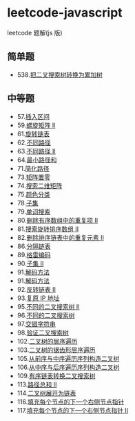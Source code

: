 # leetcode-javascript

leetcode 题解(js 版)

## 简单题

-   538.[把二叉搜索树转换为累加树](https://github.com/tofuchen94/leetcode-javascript/blob/master/src/problem538/Solution.js)

## 中等题

-   57.[插入区间](https://github.com/tofuchen94/leetcode-javascript/blob/master/src/problem57/Solution.js)
-   59.[螺旋矩阵 II](https://github.com/tofuchen94/leetcode-javascript/blob/master/src/problem59/Solution.js)
-   61.[旋转链表](https://github.com/tofuchen94/leetcode-javascript/blob/master/src/problem61/Solution.js)
-   62.[不同路径](https://github.com/tofuchen94/leetcode-javascript/blob/master/src/problem62/Solution.js)
-   63.[不同路径 II](https://github.com/tofuchen94/leetcode-javascript/blob/master/src/problem63/Solution.js)
-   64.[最小路径和](https://github.com/tofuchen94/leetcode-javascript/blob/master/src/problem64/Solution.js)
-   71.[简化路径](https://github.com/tofuchen94/leetcode-javascript/blob/master/src/problem71/Solution.js)
-   73.[矩阵置零](https://github.com/tofuchen94/leetcode-javascript/blob/master/src/problem73/Solution.js)
-   74.[搜索二维矩阵](https://github.com/tofuchen94/leetcode-javascript/blob/master/src/problem74/Solution.js)
-   75.[颜色分类](https://github.com/tofuchen94/leetcode-javascript/blob/master/src/problem75/Solution.js)
-   78.[子集](https://github.com/tofuchen94/leetcode-javascript/blob/master/src/problem78/Solution.js)
-   79.[单词搜索](https://github.com/tofuchen94/leetcode-javascript/blob/master/src/problem79/Solution.js)
-   80.[删除有序数组中的重复项 II](https://github.com/tofuchen94/leetcode-javascript/blob/master/src/problem80/Solution.js)
-   81.[搜索旋转排序数组 II](https://github.com/tofuchen94/leetcode-javascript/blob/master/src/problem81/Solution.js)
-   82.[删除排序链表中的重复元素 II](https://github.com/tofuchen94/leetcode-javascript/blob/master/src/problem82/Solution.js)
-   86.[分隔链表](https://github.com/tofuchen94/leetcode-javascript/blob/master/src/problem86/Solution.js)
-   89.[格雷编码](https://github.com/tofuchen94/leetcode-javascript/blob/master/src/problem89/Solution.js)
-   90.[子集 II](https://github.com/tofuchen94/leetcode-javascript/blob/master/src/problem90/Solution.js)
-   91.[解码方法](https://github.com/tofuchen94/leetcode-javascript/blob/master/src/problem91/Solution.js)
-   91.[解码方法](https://github.com/tofuchen94/leetcode-javascript/blob/master/src/problem91/Solution.js)
-   92.[反转链表 II](https://github.com/tofuchen94/leetcode-javascript/blob/master/src/problem92/Solution.js)
-   93.[复原 IP 地址](https://github.com/tofuchen94/leetcode-javascript/blob/master/src/problem93/Solution.js)
-   95.[不同的二叉搜索树 II](https://github.com/tofuchen94/leetcode-javascript/blob/master/src/problem95/Solution.js)
-   96.[不同的二叉搜索树](https://github.com/tofuchen94/leetcode-javascript/blob/master/src/problem96/Solution.js)
-   97.[交错字符串](https://github.com/tofuchen94/leetcode-javascript/blob/master/src/problem97/Solution.js)
-   98.[验证二叉搜索树](https://github.com/tofuchen94/leetcode-javascript/blob/master/src/problem98/Solution.js)
-   102.[二叉树的层序遍历](https://github.com/tofuchen94/leetcode-javascript/blob/master/src/problem102/Solution.js)
-   103.[二叉树的锯齿形层序遍历](https://github.com/tofuchen94/leetcode-javascript/blob/master/src/problem103/Solution.js)
-   105.[从前序与中序遍历序列构造二叉树](https://github.com/tofuchen94/leetcode-javascript/blob/master/src/problem105/Solution.js)
-   106.[从中序与后序遍历序列构造二叉树](https://github.com/tofuchen94/leetcode-javascript/blob/master/src/problem106/Solution.js)
-   109.[有序链表转换二叉搜索树](https://github.com/tofuchen94/leetcode-javascript/blob/master/src/problem109/Solution.js)
-   113.[路径总和 II](https://github.com/tofuchen94/leetcode-javascript/blob/master/src/problem113/Solution.js)
-   114.[二叉树展开为链表](https://github.com/tofuchen94/leetcode-javascript/blob/master/src/problem114/Solution.js)
-   116.[填充每个节点的下一个右侧节点指针](https://github.com/tofuchen94/leetcode-javascript/blob/master/src/problem116/Solution.js)
-   117.[填充每个节点的下一个右侧节点指针 II](https://github.com/tofuchen94/leetcode-javascript/blob/master/src/problem117/Solution.js)

